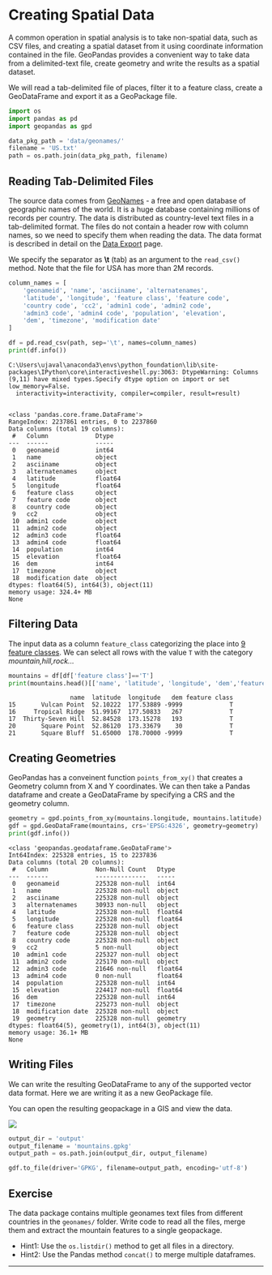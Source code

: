 # Creating Spatial Data

A common operation in spatial analysis is to take non-spatial data, such as CSV files, and creating a spatial dataset from it using coordinate information contained in the file. GeoPandas provides a convenient way to take data from a delimited-text file, create geometry and write the results as a spatial dataset.

We will read a tab-delimited file of places, filter it to a feature class, create a GeoDataFrame and export it as a GeoPackage file.


```python
import os
import pandas as pd
import geopandas as gpd
```


```python
data_pkg_path = 'data/geonames/'
filename = 'US.txt'
path = os.path.join(data_pkg_path, filename)
```

## Reading Tab-Delimited Files

The source data comes from [GeoNames](https://en.wikipedia.org/wiki/GeoNames) - a free and open database of geographic names of the world. It is a huge database containing millions of records per country. The data is distributed as country-level text files in a tab-delimited format. The files do not contain a header row with column names, so we need to specify them when reading the data. The data format is described in detail on the [Data Export](https://www.geonames.org/export/) page.

We specify the separator as **\\t** (tab) as an argument to the `read_csv()` method. Note that the file for USA has more than 2M records.


```python
column_names = [
    'geonameid', 'name', 'asciiname', 'alternatenames', 
    'latitude', 'longitude', 'feature class', 'feature code',
    'country code', 'cc2', 'admin1 code', 'admin2 code',
    'admin3 code', 'admin4 code', 'population', 'elevation',
    'dem', 'timezone', 'modification date'
]

df = pd.read_csv(path, sep='\t', names=column_names)
print(df.info())
```

    C:\Users\ujaval\anaconda3\envs\python_foundation\lib\site-packages\IPython\core\interactiveshell.py:3063: DtypeWarning: Columns (9,11) have mixed types.Specify dtype option on import or set low_memory=False.
      interactivity=interactivity, compiler=compiler, result=result)


    <class 'pandas.core.frame.DataFrame'>
    RangeIndex: 2237861 entries, 0 to 2237860
    Data columns (total 19 columns):
     #   Column             Dtype  
    ---  ------             -----  
     0   geonameid          int64  
     1   name               object 
     2   asciiname          object 
     3   alternatenames     object 
     4   latitude           float64
     5   longitude          float64
     6   feature class      object 
     7   feature code       object 
     8   country code       object 
     9   cc2                object 
     10  admin1 code        object 
     11  admin2 code        object 
     12  admin3 code        float64
     13  admin4 code        float64
     14  population         int64  
     15  elevation          float64
     16  dem                int64  
     17  timezone           object 
     18  modification date  object 
    dtypes: float64(5), int64(3), object(11)
    memory usage: 324.4+ MB
    None


## Filtering Data

The input data as a column `feature_class` categorizing the place into [9 feature classes](https://www.geonames.org/export/codes.html). We can select all rows with the value `T` with the category  *mountain,hill,rock...*


```python
mountains = df[df['feature class']=='T']
print(mountains.head()[['name', 'latitude', 'longitude', 'dem','feature class']])
```

                     name  latitude  longitude   dem feature class
    15       Vulcan Point  52.10222  177.53889 -9999             T
    16     Tropical Ridge  51.99167  177.50833   267             T
    17  Thirty-Seven Hill  52.84528  173.15278   193             T
    20       Square Point  52.86120  173.33679    30             T
    21       Square Bluff  51.65000  178.70000 -9999             T


## Creating Geometries

GeoPandas has a conveinent function `points_from_xy()` that creates a Geometry column from X and Y coordinates. We can then take a Pandas dataframe and create a GeoDataFrame by specifying a CRS and the geometry column.


```python
geometry = gpd.points_from_xy(mountains.longitude, mountains.latitude)
gdf = gpd.GeoDataFrame(mountains, crs='EPSG:4326', geometry=geometry)
print(gdf.info())
```

    <class 'geopandas.geodataframe.GeoDataFrame'>
    Int64Index: 225328 entries, 15 to 2237836
    Data columns (total 20 columns):
     #   Column             Non-Null Count   Dtype   
    ---  ------             --------------   -----   
     0   geonameid          225328 non-null  int64   
     1   name               225328 non-null  object  
     2   asciiname          225328 non-null  object  
     3   alternatenames     30933 non-null   object  
     4   latitude           225328 non-null  float64 
     5   longitude          225328 non-null  float64 
     6   feature class      225328 non-null  object  
     7   feature code       225328 non-null  object  
     8   country code       225328 non-null  object  
     9   cc2                5 non-null       object  
     10  admin1 code        225327 non-null  object  
     11  admin2 code        225170 non-null  object  
     12  admin3 code        21646 non-null   float64 
     13  admin4 code        0 non-null       float64 
     14  population         225328 non-null  int64   
     15  elevation          224417 non-null  float64 
     16  dem                225328 non-null  int64   
     17  timezone           225273 non-null  object  
     18  modification date  225328 non-null  object  
     19  geometry           225328 non-null  geometry
    dtypes: float64(5), geometry(1), int64(3), object(11)
    memory usage: 36.1+ MB
    None


## Writing Files

We can write the resulting GeoDataFrame to any of the supported vector data format. Here we are writing it as a new GeoPackage file.

You can open the resulting geopackage in a GIS and view the data.

![](images/geonames_mountains.png)


```python
output_dir = 'output'
output_filename = 'mountains.gpkg'
output_path = os.path.join(output_dir, output_filename)

gdf.to_file(driver='GPKG', filename=output_path, encoding='utf-8')
```

## Exercise

The data package contains multiple geonames text files from different countries in the `geonames/` folder. Write code to read all the files, merge them and extract the mountain features to a single geopackage.

- Hint1: Use the `os.listdir()` method to get all files in a directory.
- Hint2: Use the Pandas method `concat()` to merge multiple dataframes.

----
